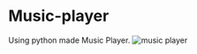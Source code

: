 # Music-player
Using python made Music Player.
![music player](https://user-images.githubusercontent.com/59960810/102101584-d2ceb500-3e50-11eb-93df-a2a340a9f9ad.jpg)
